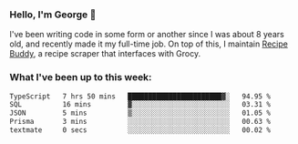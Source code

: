 ### Hello, I'm George 👋

I've been writing code in some form or another since I was about 8 years old, and recently made it my full-time job. On top of this, I maintain [Recipe Buddy](https://github.com/georgegebbett/recipe-buddy), a recipe scraper that interfaces with Grocy.  

<!--
**georgegebbett/georgegebbett** is a ✨ _special_ ✨ repository because its `README.md` (this file) appears on your GitHub profile.

Here are some ideas to get you started:

- 🔭 I’m currently working on ...
- 🌱 I’m currently learning ...
- 👯 I’m looking to collaborate on ...
- 🤔 I’m looking for help with ...
- 💬 Ask me about ...
- 📫 How to reach me: ...
- 😄 Pronouns: ...
- ⚡ Fun fact: ...
-->

### What I've been up to this week:
<!--START_SECTION:waka-->

```txt
TypeScript   7 hrs 50 mins   ███████████████████████▓░   94.95 %
SQL          16 mins         ▓░░░░░░░░░░░░░░░░░░░░░░░░   03.31 %
JSON         5 mins          ▒░░░░░░░░░░░░░░░░░░░░░░░░   01.05 %
Prisma       3 mins          ░░░░░░░░░░░░░░░░░░░░░░░░░   00.63 %
textmate     0 secs          ░░░░░░░░░░░░░░░░░░░░░░░░░   00.02 %
```

<!--END_SECTION:waka-->
